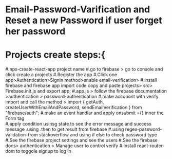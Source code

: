 # Email-Password-Varification and Reset a new Password if user forget her password
# Projects create steps:{
#.npx-create-react-app project name 
#.go to firebase > go to console and click create a projects
#.Register the app
#.Click one  app>Authentication>Signin method>enable email-verification>
#.install firebase and firebase app import code copy and paste projects> src> Firebase.init.js and export app;
#.app.js > follow the firebase documentation >authentication > password-authentication 
#.make accouont with verify import and call the method > import { getAuth, createUserWithEmailAndPassword, sendEmailVerification } from "firebase/auth";
#.make an event handlar and apply onsubmit ={} inner the Form tag  
#.apply condition usinsg state to see the error message and success message .using .then to get result from firebase 
#.using regex-password-validation-from stackoverflow and using if else to check password type 
#.See the firebase project settings and see the  users 
#.See the firebase docs> authentication > Manage user to control verify 
#.install react-router-dom to toggole signup to log in 

